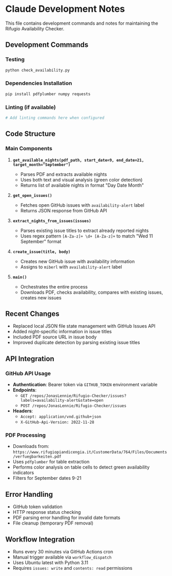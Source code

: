 # Claude Development Notes

This file contains development commands and notes for maintaining the Rifugio Availability Checker.

## Development Commands

### Testing
```bash
python check_availability.py
```

### Dependencies Installation
```bash
pip install pdfplumber numpy requests
```

### Linting (if available)
```bash
# Add linting commands here when configured
```

## Code Structure

### Main Components

1. **`get_available_nights(pdf_path, start_date=9, end_date=21, target_month="September")`**
   - Parses PDF and extracts available nights
   - Uses both text and visual analysis (green color detection)
   - Returns list of available nights in format "Day Date Month"

2. **`get_open_issues()`**
   - Fetches open GitHub issues with `availability-alert` label
   - Returns JSON response from GitHub API

3. **`extract_nights_from_issues(issues)`**
   - Parses existing issue titles to extract already reported nights
   - Uses regex pattern `[A-Za-z]+ \d+ [A-Za-z]+` to match "Wed 11 September" format

4. **`create_issue(title, body)`**
   - Creates new GitHub issue with availability information
   - Assigns to `miberl` with `availability-alert` label

5. **`main()`**
   - Orchestrates the entire process
   - Downloads PDF, checks availability, compares with existing issues, creates new issues

## Recent Changes

- Replaced local JSON file state management with GitHub Issues API
- Added night-specific information in issue titles
- Included PDF source URL in issue body
- Improved duplicate detection by parsing existing issue titles

## API Integration

### GitHub API Usage
- **Authentication**: Bearer token via `GITHUB_TOKEN` environment variable
- **Endpoints**:
  - `GET /repos/JonasLennie/Rifugio-Checker/issues?labels=availability-alert&state=open`
  - `POST /repos/JonasLennie/Rifugio-Checker/issues`
- **Headers**: 
  - `Accept: application/vnd.github+json`
  - `X-GitHub-Api-Version: 2022-11-28`

### PDF Processing
- Downloads from: `https://www.rifugiopiandicengia.it/CustomerData/764/Files/Documents/verfuegbarkeiten.pdf`
- Uses `pdfplumber` for table extraction
- Performs color analysis on table cells to detect green availability indicators
- Filters for September dates 9-21

## Error Handling

- GitHub token validation
- HTTP response status checking
- PDF parsing error handling for invalid date formats
- File cleanup (temporary PDF removal)

## Workflow Integration

- Runs every 30 minutes via GitHub Actions cron
- Manual trigger available via `workflow_dispatch`
- Uses Ubuntu latest with Python 3.11
- Requires `issues: write` and `contents: read` permissions